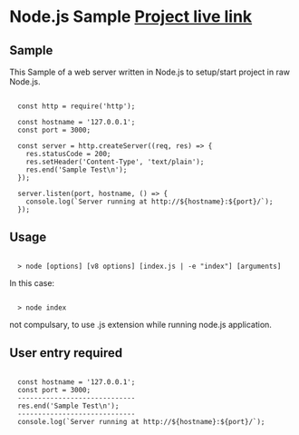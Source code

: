 # Node.js Sample [Project live link](http://node-js-sample-linkrachit.herokuapp.com/)

## Sample

This Sample of a web server written in Node.js to setup/start project in raw Node.js.

```console

  const http = require('http');

  const hostname = '127.0.0.1';
  const port = 3000;

  const server = http.createServer((req, res) => {
    res.statusCode = 200;
    res.setHeader('Content-Type', 'text/plain');
    res.end('Sample Test\n');
  });

  server.listen(port, hostname, () => {
    console.log(`Server running at http://${hostname}:${port}/`);
  });

```

## Usage

```console

  > node [options] [v8 options] [index.js | -e "index"] [arguments]

```
In this case:

```console

  > node index

```
not compulsary, to use .js extension while running node.js application. 

## User entry required

```console

  const hostname = '127.0.0.1';
  const port = 3000;
  -----------------------------
  res.end('Sample Test\n');
  -----------------------------
  console.log(`Server running at http://${hostname}:${port}/`);

```